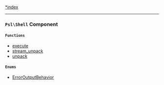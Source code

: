 <!--
    This markdown file was generated using `docs/documenter.php`.

    Any edits to it will likely be lost.
-->

[*index](./../README.md)

---

### `Psl\Shell` Component

#### `Functions`

- [execute](./../../src/Psl/Shell/execute.php#L41)
- [stream_unpack](./../../src/Psl/Shell/stream_unpack.php#L30)
- [unpack](./../../src/Psl/Shell/unpack.php#L16)

#### `Enums`

- [ErrorOutputBehavior](./../../src/Psl/Shell/ErrorOutputBehavior.php#L17)


